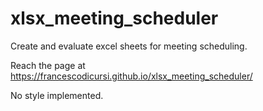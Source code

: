 # xlsx_meeting_scheduler
Create and evaluate excel sheets for meeting scheduling.

Reach the page at https://francescodicursi.github.io/xlsx_meeting_scheduler/

No style implemented.
